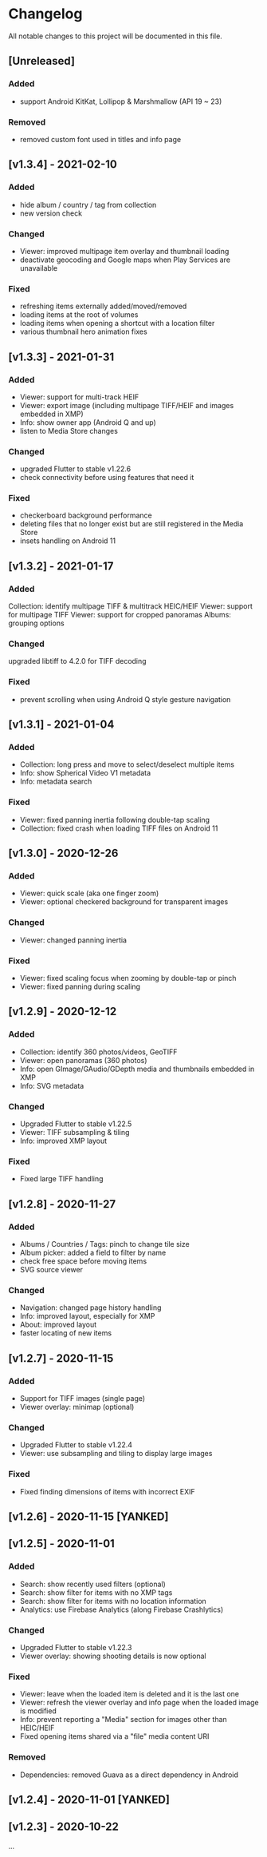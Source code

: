 # Changelog
All notable changes to this project will be documented in this file.

## [Unreleased]
### Added
- support Android KitKat, Lollipop & Marshmallow (API 19 ~ 23)

### Removed
- removed custom font used in titles and info page

## [v1.3.4] - 2021-02-10
### Added
- hide album / country / tag from collection
- new version check

### Changed
- Viewer: improved multipage item overlay and thumbnail loading
- deactivate geocoding and Google maps when Play Services are unavailable

### Fixed
- refreshing items externally added/moved/removed
- loading items at the root of volumes
- loading items when opening a shortcut with a location filter
- various thumbnail hero animation fixes

## [v1.3.3] - 2021-01-31
### Added
- Viewer: support for multi-track HEIF
- Viewer: export image (including multipage TIFF/HEIF and images embedded in XMP)
- Info: show owner app (Android Q and up)
- listen to Media Store changes

### Changed
- upgraded Flutter to stable v1.22.6
- check connectivity before using features that need it

### Fixed
- checkerboard background performance
- deleting files that no longer exist but are still registered in the Media Store
- insets handling on Android 11

## [v1.3.2] - 2021-01-17
### Added
Collection: identify multipage TIFF & multitrack HEIC/HEIF
Viewer: support for multipage TIFF
Viewer: support for cropped panoramas
Albums: grouping options

### Changed
upgraded libtiff to 4.2.0 for TIFF decoding

### Fixed
- prevent scrolling when using Android Q style gesture navigation

## [v1.3.1] - 2021-01-04
### Added
- Collection: long press and move to select/deselect multiple items
- Info: show Spherical Video V1 metadata
- Info: metadata search

### Fixed
- Viewer: fixed panning inertia following double-tap scaling
- Collection: fixed crash when loading TIFF files on Android 11

## [v1.3.0] - 2020-12-26
### Added
- Viewer: quick scale (aka one finger zoom)
- Viewer: optional checkered background for transparent images

### Changed
- Viewer: changed panning inertia

### Fixed
- Viewer: fixed scaling focus when zooming by double-tap or pinch
- Viewer: fixed panning during scaling

## [v1.2.9] - 2020-12-12
### Added
- Collection: identify 360 photos/videos, GeoTIFF
- Viewer: open panoramas (360 photos)
- Info: open GImage/GAudio/GDepth media and thumbnails embedded in XMP
- Info: SVG metadata

### Changed
- Upgraded Flutter to stable v1.22.5
- Viewer: TIFF subsampling & tiling
- Info: improved XMP layout

### Fixed
- Fixed large TIFF handling

## [v1.2.8] - 2020-11-27
### Added
- Albums / Countries / Tags: pinch to change tile size
- Album picker: added a field to filter by name
- check free space before moving items
- SVG source viewer

### Changed
- Navigation: changed page history handling
- Info: improved layout, especially for XMP
- About: improved layout
- faster locating of new items

## [v1.2.7] - 2020-11-15
### Added
- Support for TIFF images (single page)
- Viewer overlay: minimap (optional)

### Changed
- Upgraded Flutter to stable v1.22.4
- Viewer: use subsampling and tiling to display large images

### Fixed
- Fixed finding dimensions of items with incorrect EXIF

## [v1.2.6] - 2020-11-15 [YANKED]

## [v1.2.5] - 2020-11-01
### Added
- Search: show recently used filters (optional)
- Search: show filter for items with no XMP tags
- Search: show filter for items with no location information
- Analytics: use Firebase Analytics (along Firebase Crashlytics)

### Changed
- Upgraded Flutter to stable v1.22.3
- Viewer overlay: showing shooting details is now optional

### Fixed
- Viewer: leave when the loaded item is deleted and it is the last one
- Viewer: refresh the viewer overlay and info page when the loaded image is modified
- Info: prevent reporting a "Media" section for images other than HEIC/HEIF
- Fixed opening items shared via a "file" media content URI

### Removed
- Dependencies: removed Guava as a direct dependency in Android

## [v1.2.4] - 2020-11-01 [YANKED]

## [v1.2.3] - 2020-10-22
...
